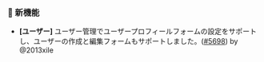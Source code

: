 ### 🎉 新機能

* **[ユーザー]** ユーザー管理でユーザープロフィールフォームの設定をサポートし、ユーザーの作成と編集フォームもサポートしました。([#5698](https://github.com/nocobase/nocobase/pull/5698)) by @2013xile
